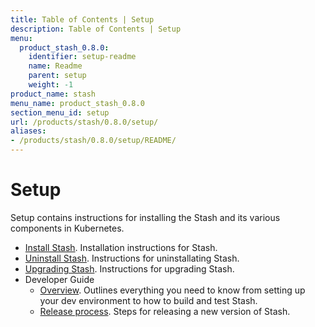 ```yaml
---
title: Table of Contents | Setup
description: Table of Contents | Setup
menu:
  product_stash_0.8.0:
    identifier: setup-readme
    name: Readme
    parent: setup
    weight: -1
product_name: stash
menu_name: product_stash_0.8.0
section_menu_id: setup
url: /products/stash/0.8.0/setup/
aliases:
- /products/stash/0.8.0/setup/README/
---
```


# Setup

Setup contains instructions for installing the Stash and its various components in Kubernetes.

- [Install Stash](/products/stash/0.8.0/setup/install). Installation instructions for Stash.
- [Uninstall Stash](/products/stash/0.8.0/setup/uninstall). Instructions for uninstallating Stash.
- [Upgrading Stash](/products/stash/0.8.0/setup/upgrade). Instructions for upgrading Stash.
- Developer Guide
  - [Overview](/products/stash/0.8.0/setup/developer-guide/overview). Outlines everything you need to know from setting up your dev environment to how to build and test Stash.
  - [Release process](/products/stash/0.8.0/setup/developer-guide/release). Steps for releasing a new version of Stash.
